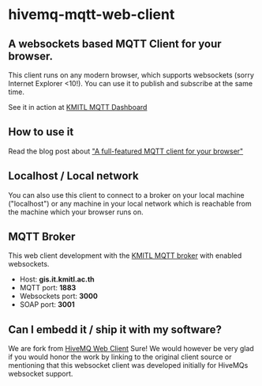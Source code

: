 hivemq-mqtt-web-client
======================

## A websockets based MQTT Client for your browser.

This client runs on any modern browser, which supports websockets (sorry Internet Explorer <10!).
You can use it to publish and subscribe at the same time.

See it in action at [KMITL MQTT Dashboard](http://www.gis.it.kmitl.ac.th "KMITL MQTT Dashboard")

## How to use it

Read the blog post about ["A full-featured MQTT client for your browser"](http://www.hivemq.com/full-featured-mqtt-client-browser/ "A full-featured MQTT client for your browser")


## Localhost / Local network

You can also use this client to connect to a broker on your local machine ("localhost") or any machine in your local network which is reachable from the machine which your browser runs on.

## MQTT Broker

This web client development with the [KMITL MQTT broker](http:://gis.it.kmitl.ac.th/ "KMITL MQTT broker") with enabled websockets.

* Host: **gis.it.kmitl.ac.th**
* MQTT port: **1883**
* Websockets port: **3000**
* SOAP port: **3001**

## Can I embedd it / ship it with my software?

We are fork from [HiveMQ Web Client](https://github.com/hivemq/hivemq-mqtt-web-client "HiveMQ Web Client")
Sure! We would however be very glad if you would honor the work by linking to the original client source or mentioning that this websocket client was developed initially for HiveMQs websocket support.
